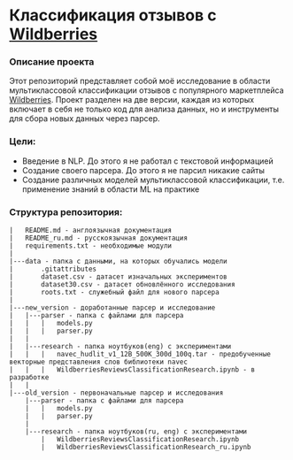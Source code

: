# Классификация отзывов c [Wildberries](https://www.wildberries.ru/)

### Описание проекта
Этот репозиторий представляет собой моё исследование в области мультиклассовой
классификации отзывов с популярного маркетплейса [Wildberries](https://www.wildberries.ru/).
Проект разделен на две версии, каждая из которых включает в себя не только код для
анализа данных, но и инструменты для сбора новых данных через парсер.

### Цели:

- Введение в NLP. До этого я не работал с текстовой информацией
- Создание своего парсера. До этого я не парсил никакие сайты
- Создание различных моделей мультиклассовой классификации, т.е. применение
знаний в области ML на практике

### Структура репозитория:

```Folder PATH listing
|   README.md - англоязычная документация
|   README_ru.md - русскоязычная документация
|   requirements.txt - необходимые модули
|       
|---data - папка с данными, на которых обучались модели
|       .gitattributes
|       dataset.csv - датасет изначальных экспериментов 
|       dataset30.csv - датасет обновлённого исследования
|       roots.txt - служебный файл для нового парсера
|       
|---new_version - доработанные парсер и исследование
|   |---parser - папка с файлами для парсера
|   |   |   models.py
|   |   |   parser.py
|   |           
|   |---research - папка ноутбуков(eng) с экспериментами 
|   |   |   navec_hudlit_v1_12B_500K_300d_100q.tar - предобученные векторные представления слов библиотеки navec
|   |   |   WildberriesReviewsClassificationResearch.ipynb - в разработке
|   |      
|---old_version - первоначальные парсер и исследования
    |---parser - папка с файлами для парсера
    |   |   models.py
    |   |   parser.py
    |         
    |---research - папка ноутбуков(ru, eng) с экспериментами 
        |   WildberriesReviewsClassificationResearch.ipynb
        |   WildberriesReviewsClassificationResearch_ru.ipynb
```